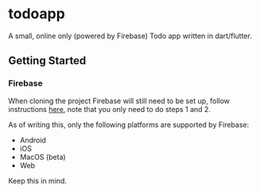 # todoapp

A small, online only (powered by Firebase) Todo app written in dart/flutter.

## Getting Started

### Firebase
When cloning the project Firebase will still need to be set up, follow instructions [here](https://firebase.google.com/docs/flutter/setup), note that you only need to do steps 1 and 2.

As of writing this, only the following platforms are supported by Firebase:
- Android
- iOS
- MacOS (beta)
- Web

Keep this in mind.
